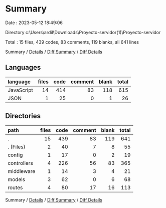 # Summary

Date : 2023-05-12 18:49:06

Directory c:\\Users\\ardil\\Downloads\\Proyecto-servidor(1)\\Proyecto-servidor

Total : 15 files,  439 codes, 83 comments, 119 blanks, all 641 lines

Summary / [Details](details.md) / [Diff Summary](diff.md) / [Diff Details](diff-details.md)

## Languages
| language | files | code | comment | blank | total |
| :--- | ---: | ---: | ---: | ---: | ---: |
| JavaScript | 14 | 414 | 83 | 118 | 615 |
| JSON | 1 | 25 | 0 | 1 | 26 |

## Directories
| path | files | code | comment | blank | total |
| :--- | ---: | ---: | ---: | ---: | ---: |
| . | 15 | 439 | 83 | 119 | 641 |
| . (Files) | 2 | 40 | 7 | 8 | 55 |
| config | 1 | 17 | 0 | 2 | 19 |
| controllers | 4 | 226 | 56 | 83 | 365 |
| middleware | 1 | 14 | 3 | 4 | 21 |
| models | 3 | 62 | 0 | 6 | 68 |
| routes | 4 | 80 | 17 | 16 | 113 |

Summary / [Details](details.md) / [Diff Summary](diff.md) / [Diff Details](diff-details.md)